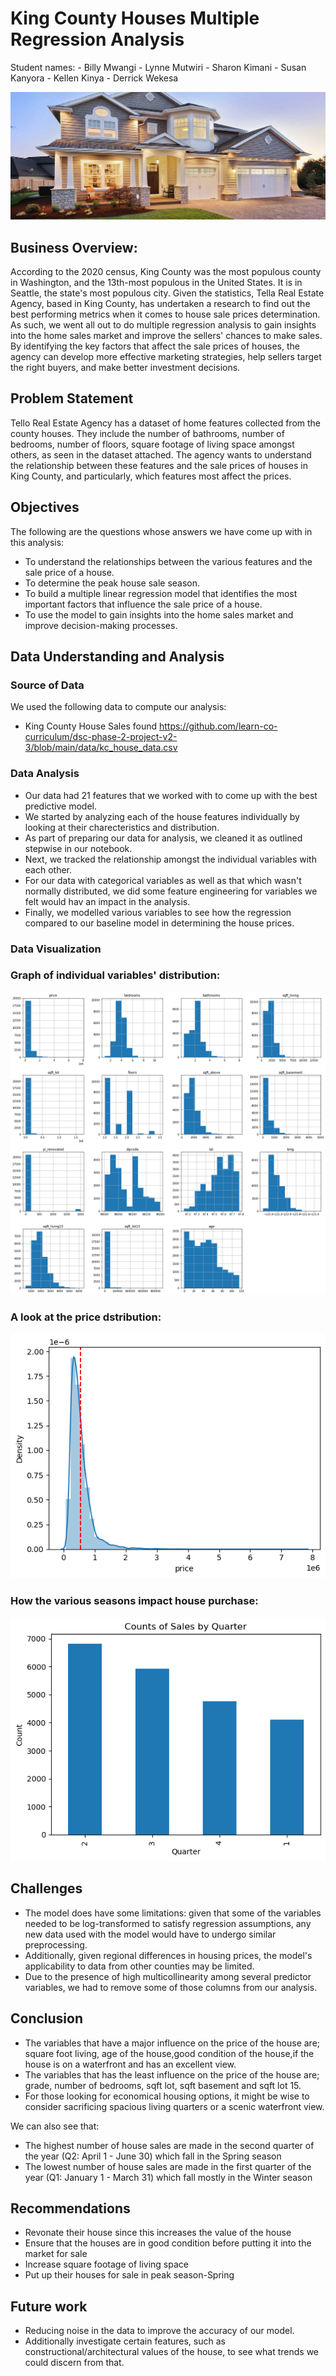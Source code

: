 # King County Houses Multiple Regression Analysis

Student names:
    - Billy Mwangi
    - Lynne Mutwiri
    - Sharon Kimani
    - Susan Kanyora
    - Kellen Kinya 
    - Derrick Wekesa

![Graph](Image_2.jpg)


## Business Overview:
According to the 2020 census, King County was the most populous county in Washington, and the 13th-most populous in the United States. It is in Seattle, the state's most populous city. Given the statistics, Tella Real Estate Agency, based in King County, has undertaken a research to find out the best performing metrics when it comes to house sale prices determination. As such, we went all out to do multiple regression analysis to gain insights into the home sales market and improve the sellers' chances to make sales. By identifying the key factors that affect the sale prices of houses, the agency can develop more effective marketing strategies, help sellers target the right buyers, and make better investment decisions.


## Problem Statement
Tello Real Estate Agency has a dataset of home features collected from the county houses. They include the number of bathrooms, number of bedrooms, number of floors, square footage of living space amongst others, as seen in the dataset attached. The agency wants to understand the relationship between these features and the sale prices of houses in King County, and particularly, which features most affect the prices. 

## Objectives
The following are the questions whose answers we have come up with in this analysis:
* To understand the relationships between the various features and the sale price of a house.
* To determine the peak house sale season.
* To build a multiple linear regression model that identifies the most important factors that influence the sale price of a house.
* To use the model to gain insights into the home sales market and improve decision-making processes.



## Data Understanding and Analysis

### Source of Data
We used the following data to compute our analysis:
* King County House Sales found https://github.com/learn-co-curriculum/dsc-phase-2-project-v2-3/blob/main/data/kc_house_data.csv 

### Data Analysis
* Our data had 21 features that we worked with to come up with the best predictive model.
* We started by analyzing each of the house features individually by looking at their charecteristics and distribution.
* As part of preparing our data for analysis, we cleaned it as outlined stepwise in our notebook.
* Next, we tracked the relationship amongst the individual variables with each other.
* For our data with categorical variables as well as that which wasn't normally distributed, we did some feature engineering for variables we felt would hav an impact in the analysis.
* Finally, we modelled various variables to see how the regression compared to our baseline model in determining the house prices.

### Data Visualization

### Graph of individual variables' distribution:
![Graph](Graph_1.png)

### A look at the price dstribution:
![Graph](price_distribution.png)

### How the various seasons impact house purchase:
![Graph](quarters.png)

## Challenges
* The model does have some limitations: given that some of the variables needed to be log-transformed to satisfy regression assumptions, any new data used with the model would have to undergo similar preprocessing. 
* Additionally, given regional differences in housing prices, the model's applicability to data from other counties may be limited. 
* Due to the presence of high multicollinearity among several predictor variables, we had to remove some of those columns from our analysis.

## Conclusion
* The variables that have a major influence on the price of the house are; square foot living, age of the house,good condition of the house,if the house is on a waterfront and has an excellent view.
* The variables that has the least influence on the price of the house are; grade, number of bedrooms, sqft lot, sqft basement and sqft lot 15.
* For those looking for economical housing options, it might be wise to consider sacrificing spacious living quarters or a scenic waterfront view.


We can also see that:

- The highest number of house sales are made in the second quarter of the year (Q2: April 1 - June 30) which fall in the Spring season
- The lowest number of house sales are made in the first quarter of the year (Q1: January 1 - March 31) which fall mostly in the Winter season

## Recommendations
* Revonate their house since this increases the value of the house
* Ensure that the houses are in good condition before putting it into the market for sale
* Increase square footage of living space 
* Put up their houses for sale in peak season-Spring

## Future work
* Reducing noise in the data to improve the accuracy of our model. 
* Additionally investigate certain features, such as constructional/architectural values of the house, to see what trends we could discern from that. 
